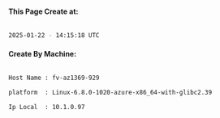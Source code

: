 
   
#### This Page Create at:

```bash

2025-01-22 - 14:15:18 UTC

```

#### Create By Machine:

```bash

Host Name : fv-az1369-929

platform  : Linux-6.8.0-1020-azure-x86_64-with-glibc2.39

Ip Local  : 10.1.0.97

```

